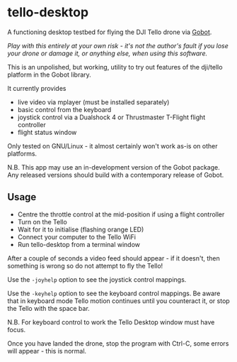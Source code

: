 # tello-desktop
A functioning desktop testbed for flying the DJI Tello drone via [Gobot](https://github.com/hybridgroup/gobot).

_Play with this entirely at your own risk - it's not the author's fault if you lose your drone
or damage it, or anything else, when using this software._

This is an unpolished, but working, utility to try out features of the dji/tello platform in the Gobot library.

It currently provides 
* live video via mplayer (must be installed separately)
* basic control from the keyboard
* joystick control via a Dualshock 4 or Thrustmaster T-Flight flight controller
* flight status window

Only tested on GNU/Linux - it almost certainly won't work as-is on other platforms.

N.B. This app may use an in-development version of the Gobot package.
Any released versions should build with a contemporary release of Gobot.

## Usage
* Centre the throttle control at the mid-position if using a flight controller
* Turn on the Tello
* Wait for it to initialise (flashing orange LED)
* Connect your computer to the Tello WiFi
* Run tello-desktop from a terminal window

After a couple of seconds a video feed should appear - if it doesn't, then something is wrong so do not attempt to fly the Tello!

Use the `-joyhelp` option to see the joystick control mappings.

Use the `-keyhelp` option to see the keyboard control mappings.  Be aware that in keyboard mode Tello motion continues until you
counteract it, or stop the Tello with the space bar.

N.B. For keyboard control to work the Tello Desktop window must have focus.

Once you have landed the drone, stop the program with Ctrl-C, some errors will appear - this is normal.
